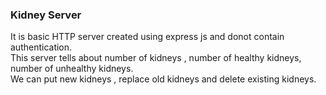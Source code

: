 <h3>Kidney Server</h3>
It is basic HTTP server created using express js and donot contain authentication.
<br>
This server tells about number of kidneys , number of healthy kidneys, number of unhealthy kidneys.
<br>
We can put new kidneys , replace old kidneys and delete existing kidneys.
